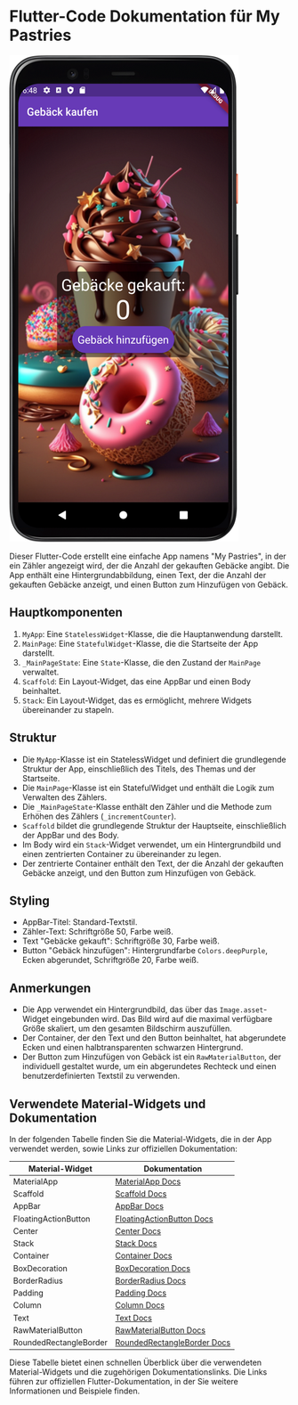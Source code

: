 # Flutter-Code Dokumentation für My Pastries

![My Pastries](../my_pastries.png)

Dieser Flutter-Code erstellt eine einfache App namens "My Pastries", in der ein Zähler angezeigt wird, der die Anzahl der gekauften Gebäcke angibt. Die App enthält eine Hintergrundabbildung, einen Text, der die Anzahl der gekauften Gebäcke anzeigt, und einen Button zum Hinzufügen von Gebäck.

## Hauptkomponenten

1. `MyApp`: Eine `StatelessWidget`-Klasse, die die Hauptanwendung darstellt.
2. `MainPage`: Eine `StatefulWidget`-Klasse, die die Startseite der App darstellt.
3. `_MainPageState`: Eine `State`-Klasse, die den Zustand der `MainPage` verwaltet.
4. `Scaffold`: Ein Layout-Widget, das eine AppBar und einen Body beinhaltet.
5. `Stack`: Ein Layout-Widget, das es ermöglicht, mehrere Widgets übereinander zu stapeln.

## Struktur

- Die `MyApp`-Klasse ist ein StatelessWidget und definiert die grundlegende Struktur der App, einschließlich des Titels, des Themas und der Startseite.
- Die `MainPage`-Klasse ist ein StatefulWidget und enthält die Logik zum Verwalten des Zählers.
- Die `_MainPageState`-Klasse enthält den Zähler und die Methode zum Erhöhen des Zählers (`_incrementCounter`).
- `Scaffold` bildet die grundlegende Struktur der Hauptseite, einschließlich der AppBar und des Body.
- Im Body wird ein `Stack`-Widget verwendet, um ein Hintergrundbild und einen zentrierten Container zu übereinander zu legen.
- Der zentrierte Container enthält den Text, der die Anzahl der gekauften Gebäcke anzeigt, und den Button zum Hinzufügen von Gebäck.

## Styling

- AppBar-Titel: Standard-Textstil.
- Zähler-Text: Schriftgröße 50, Farbe weiß.
- Text "Gebäcke gekauft": Schriftgröße 30, Farbe weiß.
- Button "Gebäck hinzufügen": Hintergrundfarbe `Colors.deepPurple`, Ecken abgerundet, Schriftgröße 20, Farbe weiß.

## Anmerkungen

- Die App verwendet ein Hintergrundbild, das über das `Image.asset`-Widget eingebunden wird. Das Bild wird auf die maximal verfügbare Größe skaliert, um den gesamten Bildschirm auszufüllen.
- Der Container, der den Text und den Button beinhaltet, hat abgerundete Ecken und einen halbtransparenten schwarzen Hintergrund.
- Der Button zum Hinzufügen von Gebäck ist ein `RawMaterialButton`, der individuell gestaltet wurde, um ein abgerundetes Rechteck und einen benutzerdefinierten Textstil zu verwenden.

## Verwendete Material-Widgets und Dokumentation

In der folgenden Tabelle finden Sie die Material-Widgets, die in der App verwendet werden, sowie Links zur offiziellen Dokumentation:

| Material-Widget       | Dokumentation                                              |
|-----------------------|------------------------------------------------------------|
| MaterialApp            | [MaterialApp Docs](https://api.flutter.dev/flutter/material/MaterialApp-class.html) |
| Scaffold              | [Scaffold Docs](https://api.flutter.dev/flutter/material/Scaffold-class.html) |
| AppBar                | [AppBar Docs](https://api.flutter.dev/flutter/material/AppBar-class.html) |
| FloatingActionButton   | [FloatingActionButton Docs](https://api.flutter.dev/flutter/material/FloatingActionButton-class.html) |
| Center                | [Center Docs](https://api.flutter.dev/flutter/widgets/Center-class.html) |
| Stack                 | [Stack Docs](https://api.flutter.dev/flutter/widgets/Stack-class.html) |
| Container             | [Container Docs](https://api.flutter.dev/flutter/widgets/Container-class.html) |
| BoxDecoration         | [BoxDecoration Docs](https://api.flutter.dev/flutter/painting/BoxDecoration-class.html) |
| BorderRadius          | [BorderRadius Docs](https://api.flutter.dev/flutter/painting/BorderRadius-class.html) |
| Padding               | [Padding Docs](https://api.flutter.dev/flutter/widgets/Padding-class.html) |
| Column                | [Column Docs](https://api.flutter.dev/flutter/widgets/Column-class.html) |
| Text                  | [Text Docs](https://api.flutter.dev/flutter/widgets/Text-class.html) |
| RawMaterialButton     | [RawMaterialButton Docs](https://api.flutter.dev/flutter/material/RawMaterialButton-class.html) |
| RoundedRectangleBorder | [RoundedRectangleBorder Docs](https://api.flutter.dev/flutter/painting/RoundedRectangleBorder-class.html) |

Diese Tabelle bietet einen schnellen Überblick über die verwendeten Material-Widgets und die zugehörigen Dokumentationslinks. Die Links führen zur offiziellen Flutter-Dokumentation, in der Sie weitere Informationen und Beispiele finden.
